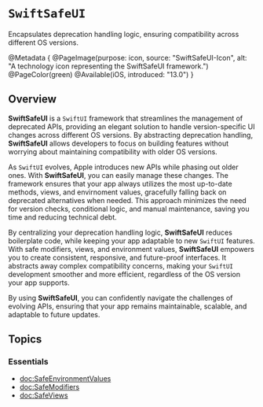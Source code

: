 # ``SwiftSafeUI``

Encapsulates deprecation handling logic, ensuring compatibility across different OS versions.

@Metadata {
    @PageImage(purpose: icon, source: "SwiftSafeUI-Icon", alt: "A technology icon representing the SwiftSafeUI framework.")
    @PageColor(green)
    @Available(iOS, introduced: "13.0")
}


## Overview

**SwiftSafeUI** is a `SwiftUI` framework that streamlines the management of deprecated APIs, providing an elegant solution to handle version-specific UI changes across different OS versions. By abstracting deprecation handling, **SwiftSafeUI** allows developers to focus on building features without worrying about maintaining compatibility with older OS versions.

As `SwiftUI` evolves, Apple introduces new APIs while phasing out older ones. With **SwiftSafeUI**, you can easily manage these changes. The framework ensures that your app always utilizes the most up-to-date methods, views, and envirnoment values, gracefully falling back on deprecated alternatives when needed. This approach minimizes the need for version checks, conditional logic, and manual maintenance, saving you time and reducing technical debt.

By centralizing your deprecation handling logic, **SwiftSafeUI** reduces boilerplate code, while keeping your app adaptable to new `SwiftUI` features. With safe modifiers, views, and environment values, **SwiftSafeUI** empowers you to create consistent, responsive, and future-proof interfaces. It abstracts away complex compatibility concerns, making your `SwiftUI` development smoother and more efficient, regardless of the OS version your app supports.

By using **SwiftSafeUI**, you can confidently navigate the challenges of evolving APIs, ensuring that your app remains maintainable, scalable, and adaptable to future updates.


## Topics

### Essentials

- <doc:SafeEnvironmentValues>
- <doc:SafeModifiers>
- <doc:SafeViews>
